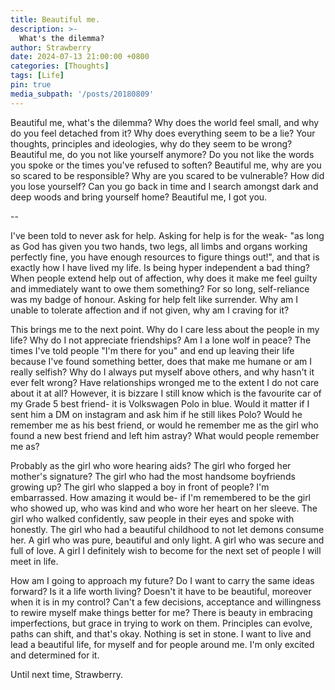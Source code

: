 ```yaml
---
title: Beautiful me.
description: >-
  What's the dilemma? 
author: Strawberry
date: 2024-07-13 21:00:00 +0800
categories: [Thoughts]
tags: [Life]
pin: true
media_subpath: '/posts/20180809'
---
```


Beautiful me, what's the dilemma? Why does the world feel small, and why do you feel detached from it? Why does everything seem to be a lie? Your thoughts, principles and ideologies, why do they seem to be wrong? Beautiful me, do you not like yourself anymore? Do you not like the words you spoke or the times you've refused to soften? Beautiful me, why are you so scared to be responsible? Why are you scared to be vulnerable? How did you lose yourself? Can you go back in time and I search amongst dark and deep woods and bring yourself home? Beautiful me, I got you. 

--

I've been told to never ask for help. Asking for help is for the weak- "as long as God has given you two hands, two legs, all limbs and organs working perfectly fine, you have enough resources to figure things out!", and that is exactly how I have lived my life. Is being hyper independent a bad thing? When people extend help out of affection, why does it make me feel guilty and immediately want to owe them something? For so long, self-reliance was my badge of honour. Asking for help felt like surrender. Why am I unable to tolerate affection and if not given, why am I craving for it? 

This brings me to the next point. Why do I care less about the people in my life? Why do I not appreciate friendships? Am I a lone wolf in peace? The times I've told people "I'm there for you" and end up leaving their life because I've found something better, does that make me humane or am I really selfish? Why do I always put myself above others, and why hasn't it ever felt wrong? Have relationships wronged me to the extent I do not care about it at all? However, it is bizzare I still know which is the favourite car of my Grade 5 best friend- it is Volkswagen Polo in blue. Would it matter if I sent him a DM on instagram and ask him if he still likes Polo? Would he remember me as his best friend, or would he remember me as the girl who found a new best friend and left him astray? What would people remember me as? 

Probably as the girl who wore hearing aids? The girl who forged her mother's signature? The girl who had the most handsome boyfriends growing up? The girl who slapped a boy in front of people? I'm embarrassed. How amazing it would be- if I'm remembered to be the girl who showed up, who was kind and who wore her heart on her sleeve. The girl who walked confidently, saw people in their eyes and spoke with honestly. The girl who had a beautiful childhood to not let demons consume her. A girl who was pure, beautiful and only light. A girl who was secure and full of love. A girl I definitely wish to become for the next set of people I will meet in life. 

How am I going to approach my future? Do I want to carry the same ideas forward? Is it a life worth living? Doesn't it have to be beautiful, moreover when it is in my control? Can't a few decisions, acceptance and willingness to rewire myself make things better for me? There is beauty in embracing imperfections, but grace in trying to work on them. Principles can evolve, paths can shift, and that's okay. Nothing is set in stone. I want to live and lead a beautiful life, for myself and for people around me. I'm only excited and determined for it. 

Until next time,
Strawberry. 

[nodejs]: https://nodejs.org/
[starter]: https://github.com/cotes2020/chirpy-starter
[pages-workflow-src]: https://docs.github.com/en/pages/getting-started-with-github-pages/configuring-a-publishing-source-for-your-github-pages-site#publishing-with-a-custom-github-actions-workflow
[latest-tag]: https://github.com/cotes2020/jekyll-theme-chirpy/tags

